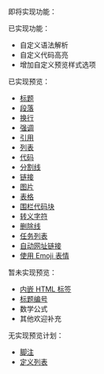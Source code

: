 即将实现功能：



已实现功能：

- 自定义语法解析
- 自定义代码高亮
- 增加自定义预览样式选项

已实现预览：

- [标题](https://markdown.com.cn/basic-syntax/headings.html)
- [段落](https://markdown.com.cn/basic-syntax/paragraphs.html)
- [换行](https://markdown.com.cn/basic-syntax/line-breaks.html)
- [强调](https://markdown.com.cn/basic-syntax/emphasis.html)
- [引用](https://markdown.com.cn/basic-syntax/blockquotes.html)
- [列表](https://markdown.com.cn/basic-syntax/lists.html)
- [代码](https://markdown.com.cn/basic-syntax/code.html)
- [分割线](https://markdown.com.cn/basic-syntax/horizontal-rules.html)
- [链接](https://markdown.com.cn/basic-syntax/links.html)
- [图片](https://markdown.com.cn/basic-syntax/images.html)
- [表格](https://markdown.com.cn/extended-syntax/tables.html)
- [围栏代码块](https://markdown.com.cn/extended-syntax/fenced-code-blocks.html)
- [转义字符](https://markdown.com.cn/basic-syntax/escaping-characters.html)
- [删除线](https://markdown.com.cn/extended-syntax/footnotes.html)
- [任务列表](https://markdown.com.cn/extended-syntax/task-lists.html)
- [自动网址链接](https://markdown.com.cn/extended-syntax/automatic-url-linking.html)
- [使用 Emoji 表情](https://markdown.com.cn/extended-syntax/emoji.html)

暂未实现预览：

- [内嵌 HTML 标签](https://markdown.com.cn/basic-syntax/htmls.html)
- [标题编号](https://markdown.com.cn/extended-syntax/heading-ids.html)
- 数学公式
- 其他欢迎补充

无实现预览计划：

- [脚注](https://markdown.com.cn/extended-syntax/footnotes.html)
- [定义列表](https://markdown.com.cn/extended-syntax/definition-lists.html)
